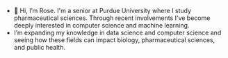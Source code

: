 - 👋 Hi, I’m Rose. I'm a senior at Purdue University where I study pharmaceutical sciences. Through recent involvements I've become deeply interested in computer science and machine learning. 
- I’m expanding my knowledge in data science and computer science and seeing how these fields can impact biology, pharmaceutical sciences, and public health.

<!---
rwilfong/rwilfong is a ✨ special ✨ repository because its `README.md` (this file) appears on your GitHub profile.
You can click the Preview link to take a look at your changes.
--->
